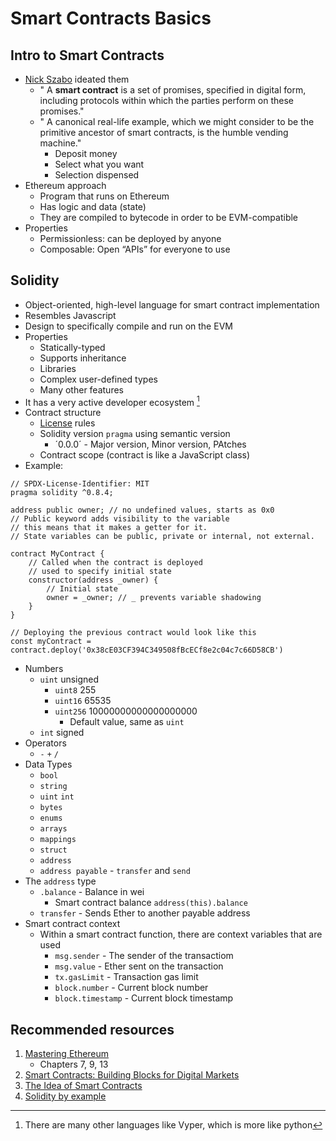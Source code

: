 # Smart Contracts Basics

## Intro to Smart Contracts

-   [Nick Szabo](https://www.fon.hum.uva.nl/rob/Courses/InformationInSpeech/CDROM/Literature/LOTwinterschool2006/szabo.best.vwh.net/smart_contracts_2.html) ideated them
    -   " A **smart contract** is a set of promises, specified in digital form, including protocols within which the parties perform on these promises."
    -   " A canonical real-life example, which we might consider to be the primitive ancestor of smart contracts, is the humble vending machine."
        -   Deposit money
        -   Select what you want
        -   Selection dispensed
-   Ethereum approach
    -   Program that runs on Ethereum
    -   Has logic and data (state)
    -   They are compiled to bytecode in order to be EVM-compatible
-   Properties
    -   Permissionless: can be deployed by anyone
    -   Composable: Open “APIs” for everyone to use

## Solidity

-   Object-oriented, high-level language for smart contract implementation
-   Resembles Javascript
-   Design to specifically compile and run on the EVM
-   Properties
    -   Statically-typed
    -   Supports inheritance
    -   Libraries
    -   Complex user-defined types
    -   Many other features
-   It has a very active developer ecosystem [^1]
-   Contract structure
    -   [License](https://spdx.org/licenses/) rules
    -   Solidity version `pragma` using semantic version
        -   ´0.0.0´ - Major version, Minor version, PAtches
    -   Contract scope (contract is like a JavaScript class)
-   Example:

```Solidity
// SPDX-License-Identifier: MIT
pragma solidity ^0.8.4;

address public owner; // no undefined values, starts as 0x0
// Public keyword adds visibility to the variable
// this means that it makes a getter for it.
// State variables can be public, private or internal, not external.

contract MyContract {
    // Called when the contract is deployed
    // used to specify initial state
    constructor(address _owner) {
        // Initial state
        owner = _owner; // _ prevents variable shadowing
    }
}
```

```JS
// Deploying the previous contract would look like this
const myContract = contract.deploy('0x38cE03CF394C349508fBcECf8e2c04c7c66D58CB')
```

-   Numbers
    -   `uint` unsigned
        -   `uint8` 255
        -   `uint16` 65535
        -   `uint256` 10000000000000000000
            -   Default value, same as `uint`
    -   `int` signed
-   Operators
    -   `-` `+` `/`
-   Data Types
    -   `bool`
    -   `string`
    -   `uint` `int`
    -   `bytes`
    -   `enums`
    -   `arrays`
    -   `mappings`
    -   `struct`
    -   `address`
    -   `address payable` - `transfer` and `send`
-   The `address` type
    -   `.balance` - Balance in wei
        -   Smart contract balance `address(this).balance`
    -   `transfer` - Sends Ether to another payable address
-   Smart contract context
    -   Within a smart contract function, there are context variables that are used
        -   `msg.sender` - The sender of the transactiom
        -   `msg.value` - Ether sent on the transaction
        -   `tx.gasLimit` - Transaction gas limit
        -   `block.number` - Current block number
        -   `block.timestamp` - Current block timestamp

## Recommended resources

1. [Mastering Ethereum](https://github.com/ethereumbook/ethereumbook)
    - Chapters 7, 9, 13
2. [Smart Contracts: Building Blocks for Digital Markets](https://www.fon.hum.uva.nl/rob/Courses/InformationInSpeech/CDROM/Literature/LOTwinterschool2006/szabo.best.vwh.net/smart_contracts_2.html)
3. [The Idea of Smart Contracts](https://www.fon.hum.uva.nl/rob/Courses/InformationInSpeech/CDROM/Literature/LOTwinterschool2006/szabo.best.vwh.net/idea.html)
4. [Solidity by example](https://solidity-by-example.org)

[^1]: There are many other languages like Vyper, which is more like python
